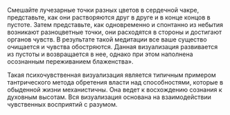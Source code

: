 Смешайте лучезарные точки разных цветов в сердечной чакре, представьте, как они растворяются друг в друге и в конце концов в пустоте. Затем представьте, как одновременно и спонтанно из небытия возникают разноцветные точки, они расходятся в стороны и достигают органов чувств. В результате такой медитации все ваше существо очищается и чувства обостряются. Данная визуализация развивается из пустоты и возвращается в нее, однако при этом наполнена осознанным переживанием блаженства».

Такая психочувственная визуализация является типичным примером тантрического метода обретения власти над способностями, которые в обыденной жизни механистичны. Она ведет к восхождению сознания к духовным высотам. Вся визуализация основана на взаимодействии чувственных восприятий с разумом.